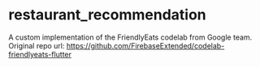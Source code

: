 # restaurant_recommendation
 A custom implementation of the FriendlyEats codelab from Google team.
 Original repo url: https://github.com/FirebaseExtended/codelab-friendlyeats-flutter

